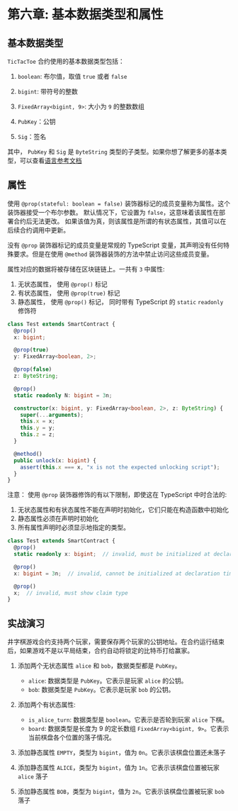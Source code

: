 # 第六章: 基本数据类型和属性

## 基本数据类型
`TicTacToe` 合约使用的基本数据类型包括：

1. `boolean`: 布尔值，取值 `true` 或者 `false`

2. `bigint`: 带符号的整数

3. `FixedArray<bigint, 9>`: 大小为 `9` 的整数数组

4. `PubKey`：公钥

5. `Sig`：签名


其中， `PubKey` 和 `Sig` 是 `ByteString` 类型的子类型。如果你想了解更多的基本类型，可以查看[语言参考文档](https://scrypt.io/scrypt-ts/getting-started/how-to-write-a-contract#data-types) 


## 属性

使用 `@prop(stateful: boolean = false)` 装饰器标记的成员变量称为属性。这个装饰器接受一个布尔参数。 默认情况下，它设置为 `false`，这意味着该属性在部署合约后无法更改。 如果该值为真，则该属性是所谓的有状态属性，其值可以在后续合约调用中更新。

没有 `@prop` 装饰器标记的成员变量是常规的 TypeScript 变量，其声明没有任何特殊要求。但是在使用 `@method` 装饰器装饰的方法中禁止访问这些成员变量。

属性对应的数据将被存储在区块链链上。一共有 `3` 中属性:

1. 无状态属性， 使用 `@prop()` 标记
2. 有状态属性， 使用 `@prop(true)` 标记
3. 静态属性， 使用 `@prop()` 标记， 同时带有 TypeScript 的 `static` `readonly` 修饰符

```ts
class Test extends SmartContract {
  @prop()
  x: bigint;

  @prop(true)
  y: FixedArray<boolean, 2>;

  @prop(false)
  z: ByteString;

  @prop()
  static readonly N: bigint = 3n;

  constructor(x: bigint, y: FixedArray<boolean, 2>, z: ByteString) {
    super(...arguments);
    this.x = x;
    this.y = y;
    this.z = z;
  }

  @method()
  public unlock(x: bigint) {
    assert(this.x === x, "x is not the expected unlocking script");
  }
}
```


注意： 使用 `@prop` 装饰器修饰的有以下限制，即使这在 TypeScript 中时合法的:

1. 无状态属性和有状态属性不能在声明时初始化，它们只能在构造函数中初始化
2. 静态属性必须在声明时初始化
3. 所有属性声明时必须显示地指定的类型。


```ts
class Test extends SmartContract {
  @prop()
  static readonly x: bigint;  // invalid, must be initialized at declaration time

  @prop()
  x: bigint = 3n;  // invalid, cannot be initialized at declaration time

  @prop()
  x;  // invalid, must show claim type
}
```


## 实战演习

井字棋游戏合约支持两个玩家，需要保存两个玩家的公钥地址。在合约运行结束后，如果游戏不是以平局结束，合约自动将锁定的比特币打给赢家。


1. 添加两个无状态属性 `alice` 和 `bob`，数据类型都是 `PubKey`。
    - `alice`: 数据类型是 `PubKey`。它表示是玩家 `alice` 的公钥。
    - `bob`: 数据类型是 `PubKey`。它表示是玩家 `bob` 的公钥。
2. 添加两个有状态属性:
    - `is_alice_turn`: 数据类型是 `boolean`。它表示是否轮到玩家 `alice` 下棋。
    - `board`: 数据类型是长度为 9 的定长数组 `FixedArray<bigint, 9>`。它表示当前棋盘各个位置的落子情况。

3. 添加静态属性 `EMPTY`，类型为 `bigint`，值为 `0n`。它表示该棋盘位置还未落子
4. 添加静态属性 `ALICE`，类型为 `bigint`，值为 `1n`。它表示该棋盘位置被玩家 `alice` 落子
5. 添加静态属性 `BOB`，类型为 `bigint`，值为 `2n`。它表示该棋盘位置被玩家 `bob` 落子


